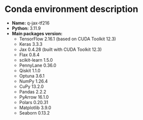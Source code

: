 # Conda environment description

- **Name:** q-jax-tf216
- **Python:** 3.11.9
- **Main packages version:**
  - TensorFlow 2.16.1 (based on CUDA Toolkit 12.3)
  - Keras 3.3.3
  - Jax 0.4.28 (built with CUDA Toolkit 12.3)
  - Flax 0.8.4
  - scikit-learn 1.5.0
  - PennyLane 0.36.0
  - Qiskit 1.1.0
  - Optuna 3.6.1
  - NumPy 1.26.4
  - CuPy 13.2.0
  - Pandas 2.2.2
  - PyArrow 16.1.0
  - Polars 0.20.31
  - Matplotlib 3.9.0
  - Seaborn 0.13.2